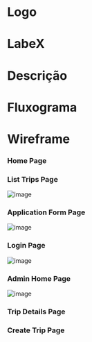 # Logo 
# LabeX
# Descrição
# Fluxograma
# Wireframe
### Home Page
### List Trips Page
![image](https://user-images.githubusercontent.com/91707433/174417743-f6b65f50-98b2-4a92-9f0f-01c7097a9c6a.png)
### Application Form Page
![image](https://user-images.githubusercontent.com/91707433/174417846-31db3ba1-3117-49ed-873a-9903543c8bb1.png)
### Login Page
![image](https://user-images.githubusercontent.com/91707433/174417794-b1b493ee-7b28-49e3-966f-afe924102453.png)
### Admin Home Page
![image](https://user-images.githubusercontent.com/91707433/174418022-9a1fe206-7b33-4e1c-854a-ab4c6360c7e5.png)
### Trip Details Page
### Create Trip Page
